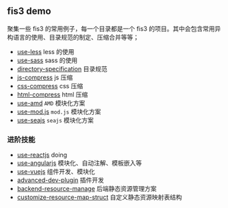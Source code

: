 ## fis3 demo

聚集一些 fis3 的常用例子，每一个目录都是一个 fis3 的项目。其中会包含常用异构语言的使用、目录规范的制定、压缩合并等等；

- [use-less](use-less) less 的使用
- [use-sass](use-sass) sass 的使用
- [directory-specification](directory-specification) 目录规范
- [js-compress](js-compress) js 压缩
- [css-compress](css-compress) css 压缩
- [html-compress](html-compress) html 压缩
- [use-amd](use-amd) `AMD` 模块化方案
- [use-mod.js](use-mod.js) `mod.js` 模块化方案
- [use-seajs](use-seajs) `seajs` 模块化方案

### 进阶技能

- [use-reactjs](use-reactjs) doing
- [use-angularjs](use-angularjs) 模块化、自动注解、模板嵌入等
- [use-vuejs](use-vuejs) 组件开发、模块化
- [advanced-dev-plugin](advanced-dev-plugin) 插件开发
- [backend-resource-manage](backend-resource-manage) 后端静态资源管理方案
- [customize-resource-map-struct](customize-resource-map-struct) 自定义静态资源映射表结构

